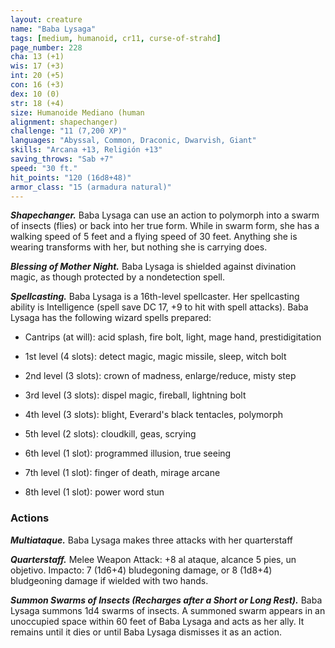 ```yaml
---
layout: creature
name: "Baba Lysaga"
tags: [medium, humanoid, cr11, curse-of-strahd]
page_number: 228
cha: 13 (+1)
wis: 17 (+3)
int: 20 (+5)
con: 16 (+3)
dex: 10 (0)
str: 18 (+4)
size: Humanoide Mediano (human
alignment: shapechanger)
challenge: "11 (7,200 XP)"
languages: "Abyssal, Common, Draconic, Dwarvish, Giant"
skills: "Arcana +13, Religión +13"
saving_throws: "Sab +7"
speed: "30 ft."
hit_points: "120 (16d8+48)"
armor_class: "15 (armadura natural)"
---
```


***Shapechanger.*** Baba Lysaga can use an action to polymorph into a swarm of insects (flies) or back into her true form. While in swarm form, she has a walking speed of 5 feet and a flying speed of 30 feet. Anything she is wearing transforms with her, but nothing she is carrying does.

***Blessing of Mother Night.*** Baba Lysaga is shielded against divination magic, as though protected by a nondetection spell.

***Spellcasting.*** Baba Lysaga is a 16th-level spellcaster. Her spellcasting ability is Intelligence (spell save DC 17, +9 to hit with spell attacks). Baba Lysaga has the following wizard spells prepared:

* Cantrips (at will): acid splash, fire bolt, light, mage hand, prestidigitation

* 1st level (4 slots): detect magic, magic missile, sleep, witch bolt

* 2nd level (3 slots): crown of madness, enlarge/reduce, misty step

* 3rd level (3 slots): dispel magic, fireball, lightning bolt

* 4th level (3 slots): blight, Everard's black tentacles, polymorph

* 5th level (2 slots): cloudkill, geas, scrying

* 6th level (1 slot): programmed illusion, true seeing

* 7th level (1 slot): finger of death, mirage arcane

* 8th level (1 slot): power word stun

### Actions

***Multiataque.*** Baba Lysaga makes three attacks with her quarterstaff

***Quarterstaff.*** Melee Weapon Attack: +8 al ataque, alcance 5 pies, un objetivo. Impacto: 7 (1d6+4) bludegoning damage, or 8 (1d8+4) bludgeoning damage if wielded with two hands.

***Summon Swarms of Insects (Recharges after a Short or Long Rest).*** Baba Lysaga summons 1d4 swarms of insects. A summoned swarm appears in an unoccupied space within 60 feet of Baba Lysaga and acts as her ally. It remains until it dies or until Baba Lysaga dismisses it as an action.